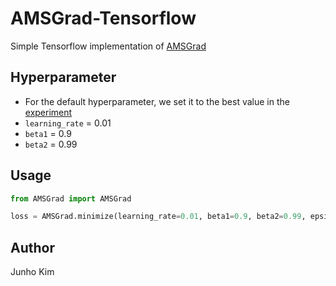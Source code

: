 # AMSGrad-Tensorflow
Simple Tensorflow implementation of [AMSGrad](https://openreview.net/pdf?id=ryQu7f-RZ)

## Hyperparameter
* For the default hyperparameter, we set it to the best value in the [experiment](https://fdlm.github.io/post/amsgrad/)
* `learning_rate` = 0.01
* `beta1` = 0.9
* `beta2` = 0.99

## Usage
```python
from AMSGrad import AMSGrad

loss = AMSGrad.minimize(learning_rate=0.01, beta1=0.9, beta2=0.99, epsilon=1e-8)
```

## Author
Junho Kim
